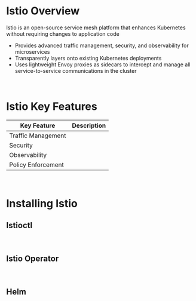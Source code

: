 # Istio Overview

Istio is an open-source service mesh platform that enhances Kubernetes without requiring changes to application code

* Provides advanced traffic management, security, and observability for microservices
* Transparently layers onto existing Kubernetes deployments
* Uses lightweight Envoy proxies as sidecars to intercept and manage all service-to-service communications in the cluster

<br>

# Istio Key Features

| Key Feature | Description |
| --- | --- |
| Traffic Management | |
| Security | |
| Observability | |
| Policy Enforcement | |

<br>

# Installing Istio

## Istioctl

<br>

## Istio Operator

<br>

## Helm
